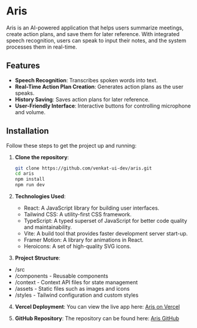 # Aris

Aris is an AI-powered application that helps users summarize meetings, create action plans, and save them for later reference. With integrated speech recognition, users can speak to input their notes, and the system processes them in real-time.

## Features

- **Speech Recognition**: Transcribes spoken words into text.
- **Real-Time Action Plan Creation**: Generates action plans as the user speaks.
- **History Saving**: Saves action plans for later reference.
- **User-Friendly Interface**: Interactive buttons for controlling microphone and volume.

## Installation

Follow these steps to get the project up and running:

1. **Clone the repository**:

   ```bash
   git clone https://github.com/venkat-ui-dev/aris.git
   cd aris
   npm install
   npm run dev

   ```

2. **Technologies Used**:

   - React: A JavaScript library for building user interfaces.
   - Tailwind CSS: A utility-first CSS framework.
   - TypeScript: A typed superset of JavaScript for better code quality and maintainability.
   - Vite: A build tool that provides faster development server start-up.
   - Framer Motion: A library for animations in React.
   - Heroicons: A set of high-quality SVG icons.

3. **Project Structure**:

- /src
- /components - Reusable components
- /context - Context API files for state management
- /assets - Static files such as images and icons
- /styles - Tailwind configuration and custom styles

4. **Vercel Deployment**:
   You can view the live app here: [Aris on Vercel](https://aris-amber.vercel.app/)

5. **GitHub Repository**:
   The repository can be found here: [Aris GitHub](https://github.com/venkat-ui-dev/aris)
